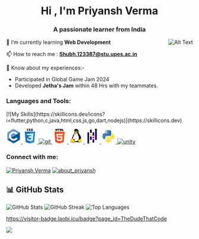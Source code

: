 <h1 align="center">Hi , I'm Priyansh Verma</h1>
<h3 align="center">A passionate learner from India</h3>

 <img  withd="400" align="right" src="https://media.giphy.com/media/HoffxyN8ghVuw/giphy.gif" alt="Alt Text" autoplay loop>

🌱 I’m currently learning **Web Development**

📫 How to reach me : **Shubh.123387@stu.upes.ac.in**

📄 Know about my experiences:-
  - Participated in Global Game Jam 2024
  - Developed **Jetha's Jam** within 48 Hrs with my teammates.

<h3 align="left">Languages and Tools:</h3>
[![My Skills](https://skillicons.dev/icons?i=flutter,python,c,java,html,css,js,go,dart,nodejs)](https://skillicons.dev)
<p align="left"> <a href="https://www.cprogramming.com/" target="_blank" rel="noreferrer"> <img src="https://raw.githubusercontent.com/devicons/devicon/master/icons/c/c-original.svg" alt="c" width="40" height="40"/> </a> <a href="https://www.w3schools.com/css/" target="_blank" rel="noreferrer"> <img src="https://raw.githubusercontent.com/devicons/devicon/master/icons/css3/css3-original-wordmark.svg" alt="css3" width="40" height="40"/> </a> <a href="https://git-scm.com/" target="_blank" rel="noreferrer"> <img src="https://www.vectorlogo.zone/logos/git-scm/git-scm-icon.svg" alt="git" width="40" height="40"/> </a> <a href="https://www.w3.org/html/" target="_blank" rel="noreferrer"> <img src="https://raw.githubusercontent.com/devicons/devicon/master/icons/html5/html5-original-wordmark.svg" alt="html5" width="40" height="40"/> </a> <a href="https://www.linux.org/" target="_blank" rel="noreferrer"> <img src="https://raw.githubusercontent.com/devicons/devicon/master/icons/linux/linux-original.svg" alt="linux" width="40" height="40"/> </a> <a href="https://pandas.pydata.org/" target="_blank" rel="noreferrer"> <img src="https://raw.githubusercontent.com/devicons/devicon/2ae2a900d2f041da66e950e4d48052658d850630/icons/pandas/pandas-original.svg" alt="pandas" width="40" height="40"/> </a> <a href="https://www.python.org" target="_blank" rel="noreferrer"> <img src="https://raw.githubusercontent.com/devicons/devicon/master/icons/python/python-original.svg" alt="python" width="40" height="40"/> </a> <a href="https://unity.com/" target="_blank" rel="noreferrer"> <img src="https://www.vectorlogo.zone/logos/unity3d/unity3d-icon.svg" alt="unity" width="40" height="40"/> </a> </p>

<h3 align="left">Connect with me:</h3>
<p align="left">
<a href="https://www.linkedin.com/in/priyanshhhverma" target="blank"><img align="center" src="https://raw.githubusercontent.com/rahuldkjain/github-profile-readme-generator/master/src/images/icons/Social/linked-in-alt.svg" alt="Priyansh Verma" height="30" width="40" /></a>
<a href="https://www.instagram.com/about_priyansh" target="blank"><img align="center" src="https://raw.githubusercontent.com/rahuldkjain/github-profile-readme-generator/master/src/images/icons/Social/instagram.svg" alt="about_priyansh" height="30" width="40" /></a>
</p>



## 📊 GitHub Stats
![GitHub Stats](https://github-readme-stats.vercel.app/api?username=Hacktheoworld&theme=dark&hide_border=false&include_all_commits=true&count_private=true)
![GitHub Streak](https://github-readme-streak-stats.herokuapp.com/?user=Hacktheoworld&theme=dark&hide_border=false)
![Top Languages](https://github-readme-stats.vercel.app/api/top-langs/?username=Hacktheoworld&theme=dark&hide_border=false&include_all_commits=true&count_private=true&layout=compact)

https://visitor-badge.laobi.icu/badge?page_id=TheDudeThatCode


[![](https://visitcount.itsvg.in/api?id=Hacktheoworld&icon=0&color=1)](https://visitcount.itsvg.in)
